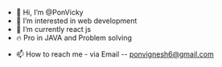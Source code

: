 - 👋 Hi, I’m @PonVicky
- 👀 I’m interested in web development 
- 🌱 I’m currently react js
- 🔥 Pro in JAVA and Problem solving
<!-- - 💞️ I’m looking to collaborate on (to be filled😜) -->
- 📫 How to reach me - via Email -- ponvignesh6@gmail.com

<!---
PonVicky/PonVicky is a ✨ special ✨ repository because its `README.md` (this file) appears on your GitHub profile.
You can click the Preview link to take a look at your changes.
--->

